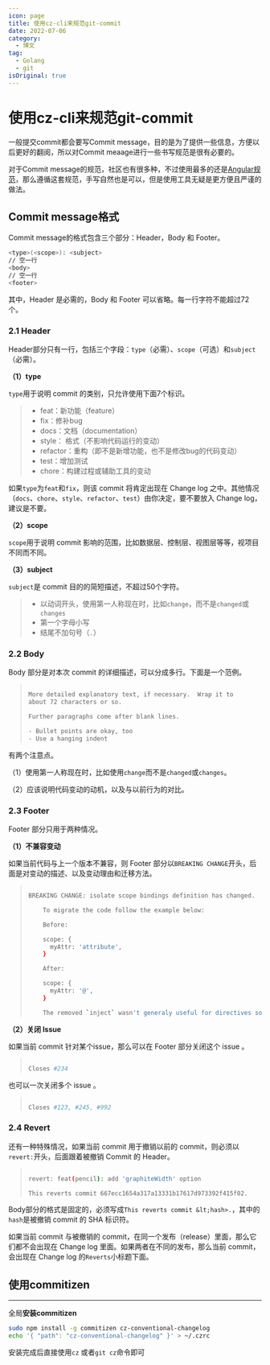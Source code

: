 ```yaml
---
icon: page
title: 使用cz-cli来规范git-commit
date: 2022-07-06
category:
  - 博文
tag:
  - Golang
  - git
isOriginal: true
---
```

# 使用cz-cli来规范git-commit

一般提交commit都会要写Commit message，目的是为了提供一些信息，方便以后更好的翻阅，所以对Commit meaage进行一些书写规范是很有必要的。

对于Commit message的规范，社区也有很多种，不过使用最多的还是[Angular规范](https://docs.google.com/document/d/1QrDFcIiPjSLDn3EL15IJygNPiHORgU1_OOAqWjiDU5Y/edit#heading=h.greljkmo14y0)，那么遵循这套规范，手写自然也是可以，但是使用工具无疑是更方便且严谨的做法。

## Commit message格式

Commit message的格式包含三个部分：Header，Body 和 Footer。

```bash
<type>(<scope>): <subject>
// 空一行
<body>
// 空一行
<footer>
```

其中，Header 是必需的，Body 和 Footer 可以省略。每一行字符不能超过72个。

### 2.1 Header

Header部分只有一行，包括三个字段：`type`（必需）、`scope`（可选）和`subject`（必需）。

**（1）type**

`type`用于说明 commit 的类别，只允许使用下面7个标识。

> * feat：新功能（feature）
> * fix：修补bug
> * docs：文档（documentation）
> * style： 格式（不影响代码运行的变动）
> * refactor：重构（即不是新增功能，也不是修改bug的代码变动）
> * test：增加测试
> * chore：构建过程或辅助工具的变动

如果`type`为`feat`和`fix`，则该 commit 将肯定出现在 Change log 之中。其他情况（`docs`、`chore`、`style`、`refactor`、`test`）由你决定，要不要放入 Change log，建议是不要。

**（2）scope**

`scope`用于说明 commit 影响的范围，比如数据层、控制层、视图层等等，视项目不同而不同。

**（3）subject**

`subject`是 commit 目的的简短描述，不超过50个字符。

> * 以动词开头，使用第一人称现在时，比如`change`，而不是`changed`或`changes`
> * 第一个字母小写
> * 结尾不加句号（`.`）

### 2.2 Body

Body 部分是对本次 commit 的详细描述，可以分成多行。下面是一个范例。

> ```bash
>
> More detailed explanatory text, if necessary.  Wrap it to 
> about 72 characters or so. 
>
> Further paragraphs come after blank lines.
>
> - Bullet points are okay, too
> - Use a hanging indent
> ```

有两个注意点。

（1）使用第一人称现在时，比如使用`change`而不是`changed`或`changes`。

（2）应该说明代码变动的动机，以及与以前行为的对比。

### 2.3 Footer

Footer 部分只用于两种情况。

**（1）不兼容变动**

如果当前代码与上一个版本不兼容，则 Footer 部分以`BREAKING CHANGE`开头，后面是对变动的描述、以及变动理由和迁移方法。

> ```bash
>
> BREAKING CHANGE: isolate scope bindings definition has changed.
>
>     To migrate the code follow the example below:
>
>     Before:
>
>     scope: {
>       myAttr: 'attribute',
>     }
>
>     After:
>
>     scope: {
>       myAttr: '@',
>     }
>
>     The removed `inject` wasn't generaly useful for directives so there should be no code using it.
> ```

**（2）关闭 Issue**

如果当前 commit 针对某个issue，那么可以在 Footer 部分关闭这个 issue 。

> ```bash
>
> Closes #234
> ```

也可以一次关闭多个 issue 。

> ```bash
>
> Closes #123, #245, #992
> ```

### 2.4 Revert

还有一种特殊情况，如果当前 commit 用于撤销以前的 commit，则必须以`revert:`开头，后面跟着被撤销 Commit 的 Header。

> ```bash
>
> revert: feat(pencil): add 'graphiteWidth' option
>
> This reverts commit 667ecc1654a317a13331b17617d973392f415f02.
> ```

Body部分的格式是固定的，必须写成`This reverts commit &lt;hash>.`，其中的`hash`是被撤销 commit 的 SHA 标识符。

如果当前 commit 与被撤销的 commit，在同一个发布（release）里面，那么它们都不会出现在 Change log 里面。如果两者在不同的发布，那么当前 commit，会出现在 Change log 的`Reverts`小标题下面。

## 使用commitizen

****

全局**安装commitizen** 

```bash
sudo npm install -g commitizen cz-conventional-changelog
echo '{ "path": "cz-conventional-changelog" }' > ~/.czrc
```

安装完成后直接使用`cz` 或者`git cz`命令即可
